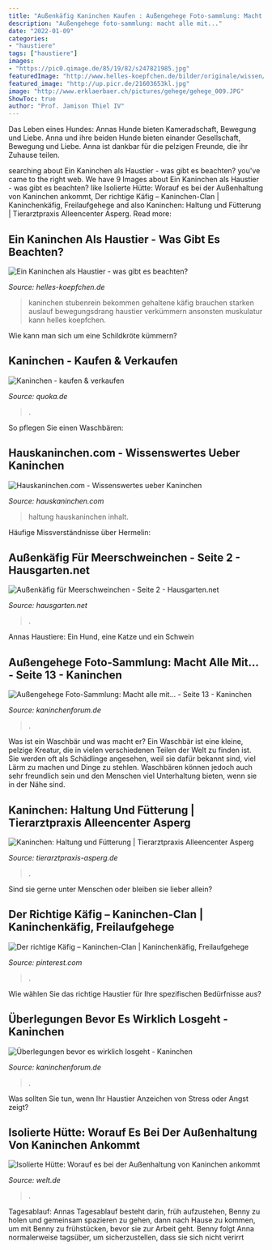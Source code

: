 ```yaml
---
title: "Außenkäfig Kaninchen Kaufen : Außengehege Foto-sammlung: Macht Alle Mit..."
description: "Außengehege foto-sammlung: macht alle mit..."
date: "2022-01-09"
categories:
- "haustiere"
tags: ["haustiere"]
images:
- "https://pic0.qimage.de/85/19/82/s247821985.jpg"
featuredImage: "http://www.helles-koepfchen.de/bilder/originale/wissen/rat/kaninchen2.jpg"
featured_image: "http://up.picr.de/21603653kl.jpg"
image: "http://www.erklaerbaer.ch/pictures/gehege/gehege_009.JPG"
ShowToc: true
author: "Prof. Jamison Thiel IV"
---
```



Das Leben eines Hundes: Annas Hunde bieten Kameradschaft, Bewegung und Liebe.
Anna und ihre beiden Hunde bieten einander Gesellschaft, Bewegung und Liebe. Anna ist dankbar für die pelzigen Freunde, die ihr Zuhause teilen.

	

		
searching about Ein Kaninchen als Haustier - was gibt es beachten? you've came to the right web. We have 9 Images about Ein Kaninchen als Haustier - was gibt es beachten? like Isolierte Hütte: Worauf es bei der Außenhaltung von Kaninchen ankommt, Der richtige Käfig – Kaninchen-Clan | Kaninchenkäfig, Freilaufgehege and also Kaninchen: Haltung und Fütterung | Tierarztpraxis Alleencenter Asperg. Read more:
		
    
## Ein Kaninchen Als Haustier - Was Gibt Es Beachten?

<img loading=lazy src="http://www.helles-koepfchen.de/bilder/originale/wissen/rat/kaninchen2.jpg" onerror="this.onerror=null;this.src='https://tse3.mm.bing.net/th?id=OIP.2ubiNTYTAj46Y6tnGEXjfAHaFW&amp;pid=15.1';" alt="Ein Kaninchen als Haustier - was gibt es beachten?">

_Source: helles-koepfchen.de_

>kaninchen stubenrein bekommen gehaltene käfig brauchen starken auslauf bewegungsdrang haustier verkümmern ansonsten muskulatur kann helles koepfchen. 

	

Wie kann man sich um eine Schildkröte kümmern?

    
## Kaninchen - Kaufen &amp; Verkaufen

<img loading=lazy src="https://pic0.qimage.de/85/19/82/s247821985.jpg" onerror="this.onerror=null;this.src='https://tse2.mm.bing.net/th?id=OIP.UoOK7zrdYSFLaf458ki0PwAAAA&amp;pid=15.1';" alt="Kaninchen - kaufen &amp; verkaufen">

_Source: quoka.de_

>. 

	

So pflegen Sie einen Waschbären:

    
## Hauskaninchen.com - Wissenswertes Ueber Kaninchen

<img loading=lazy src="http://hauskaninchen.com/Bilder/Haltung/Gehege6.JPG" onerror="this.onerror=null;this.src='https://tse3.mm.bing.net/th?id=OIP.IjWH3ZsM7oUj3tw1dR9DcAHaFj&amp;pid=15.1';" alt="Hauskaninchen.com - Wissenswertes ueber Kaninchen">

_Source: hauskaninchen.com_

>haltung hauskaninchen inhalt. 

	

Häufige Missverständnisse über Hermelin:

    
## Außenkäfig Für Meerschweinchen - Seite 2 - Hausgarten.net

<img loading=lazy src="http://www.erklaerbaer.ch/pictures/gehege/gehege_009.JPG" onerror="this.onerror=null;this.src='https://tse3.mm.bing.net/th?id=OIP.EPswMoS33zkZnu63vJDhxAHaFj&amp;pid=15.1';" alt="Außenkäfig für Meerschweinchen - Seite 2 - Hausgarten.net">

_Source: hausgarten.net_

>. 

	

Annas Haustiere: Ein Hund, eine Katze und ein Schwein

    
## Außengehege Foto-Sammlung: Macht Alle Mit... - Seite 13 - Kaninchen

<img loading=lazy src="http://up.picr.de/21603653kl.jpg" onerror="this.onerror=null;this.src='https://tse1.mm.bing.net/th?id=OIP.FoWN8NPJT14LIh5BWg_wmgHaFj&amp;pid=15.1';" alt="Außengehege Foto-Sammlung: Macht alle mit... - Seite 13 - Kaninchen">

_Source: kaninchenforum.de_

>. 

	

Was ist ein Waschbär und was macht er?
Ein Waschbär ist eine kleine, pelzige Kreatur, die in vielen verschiedenen Teilen der Welt zu finden ist. Sie werden oft als Schädlinge angesehen, weil sie dafür bekannt sind, viel Lärm zu machen und Dinge zu stehlen. Waschbären können jedoch auch sehr freundlich sein und den Menschen viel Unterhaltung bieten, wenn sie in der Nähe sind.

    
## Kaninchen: Haltung Und Fütterung | Tierarztpraxis Alleencenter Asperg

<img loading=lazy src="https://www.tierarztpraxis-asperg.de/fileadmin/_migrated/RTE/RTEmagicC_03.jpg" onerror="this.onerror=null;this.src='https://tse2.mm.bing.net/th?id=OIP.soU0J01AKVXLxtxAGLodJQAAAA&amp;pid=15.1';" alt="Kaninchen: Haltung und Fütterung | Tierarztpraxis Alleencenter Asperg">

_Source: tierarztpraxis-asperg.de_

>. 

	

Sind sie gerne unter Menschen oder bleiben sie lieber allein?

    
## Der Richtige Käfig – Kaninchen-Clan | Kaninchenkäfig, Freilaufgehege

<img loading=lazy src="https://i.pinimg.com/originals/00/56/1c/00561c05af3e474b871cca437d9f0e3f.jpg" onerror="this.onerror=null;this.src='https://tse4.mm.bing.net/th?id=OIP.8r0JFu_6UEVviKvhQ-CL6QHaJ4&amp;pid=15.1';" alt="Der richtige Käfig – Kaninchen-Clan | Kaninchenkäfig, Freilaufgehege">

_Source: pinterest.com_

>. 

	




Wie wählen Sie das richtige Haustier für Ihre spezifischen Bedürfnisse aus?

    
## Überlegungen Bevor Es Wirklich Losgeht - Kaninchen

<img loading=lazy src="http://up.picr.de/12204968xd.jpg" onerror="this.onerror=null;this.src='https://tse3.mm.bing.net/th?id=OIP.mpNHt6QmzUzBCSW3JUMw7gHaEn&amp;pid=15.1';" alt="Überlegungen bevor es wirklich losgeht - Kaninchen">

_Source: kaninchenforum.de_

>. 

	

Was sollten Sie tun, wenn Ihr Haustier Anzeichen von Stress oder Angst zeigt?

    
## Isolierte Hütte: Worauf Es Bei Der Außenhaltung Von Kaninchen Ankommt

<img loading=lazy src="https://img.welt.de/img/wissenschaft/umwelt/mobile160292626/9241352207-ci16x9-w880/Kaninchen-im-Aussengehege.jpg" onerror="this.onerror=null;this.src='https://tse3.mm.bing.net/th?id=OIP.dmfJtIcpSbaH47awRZgYMAHaEK&amp;pid=15.1';" alt="Isolierte Hütte: Worauf es bei der Außenhaltung von Kaninchen ankommt">

_Source: welt.de_

>. 

	

Tagesablauf: Annas Tagesablauf besteht darin, früh aufzustehen, Benny zu holen und gemeinsam spazieren zu gehen, dann nach Hause zu kommen, um mit Benny zu frühstücken, bevor sie zur Arbeit geht. Benny folgt Anna normalerweise tagsüber, um sicherzustellen, dass sie sich nicht verirrt

